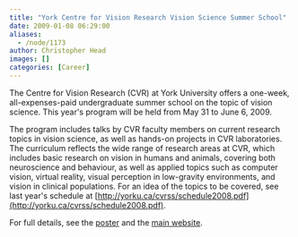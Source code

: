 ```yaml
---
title: "York Centre for Vision Research Vision Science Summer School"
date: 2009-01-08 06:29:00
aliases:
  - /node/1173
author: Christopher Head
images: []
categories: [Career]
---
```


The Centre for Vision Research (CVR) at York University offers a one-week,
all-expenses-paid undergraduate summer school on the topic of vision science.
This year's program will be held from May 31 to June 6, 2009.

The program includes talks by CVR faculty members on current research topics in
vision science, as well as hands-on projects in CVR laboratories. The
curriculum reflects the wide range of research areas at CVR, which includes
basic research on vision in humans and animals, covering both neuroscience and
behaviour, as well as applied topics such as computer vision, virtual reality,
visual perception in low-gravity environments, and vision in clinical
populations. For an idea of the topics to be covered, see last year's schedule
at [http://yorku.ca/cvrss/schedule2008.pdf](http://yorku.ca/cvrss/schedule2008.pdf).

For full details, see the [poster](/files/2009yorkcvrsummer.pdf) and the [main website](http://yorku.ca/cvrss).
